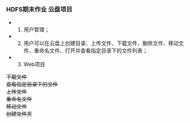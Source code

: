 ### HDFS期末作业 云盘项目

* 1. 用户管理；
* 2. 用户可以在云盘上创建目录、上传文件、下载文件、删除文件、移动文件、重命名文件、打开并查看指定目录下的文件列表；
* 3. Web项目


~~下载文件~~ <br/>
~~查看指定目录下的文件~~<br/>
~~上传文件~~<br/>
~~重命名文件~~<br/>
~~移动文件~~<br/>
~~创建文件夹~~<br/>


